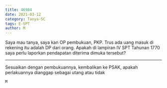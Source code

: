 ```yaml
---
title: 46984
date: 2021-03-12
category: Tanya-SC
tags: E-SPT
author: M
---
```


Saya mau tanya, saya kan OP pembukuan, PKP. Trus ada uang masuk di rekening itu adalah DP dari orang. Apakah di lampiran IV SPT Tahunan 1770 saya perlu laporkan pendapatan diterima dimuka tersebut?

---

Sesuaikan dengan pembukuannya, kembalikan ke PSAK, apakah perlakuannya dianggap sebagai utang atau tidak

`M`
